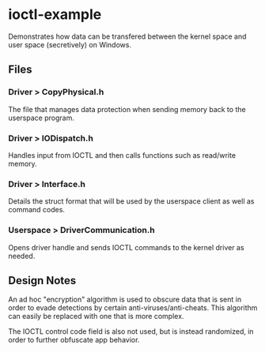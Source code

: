 # ioctl-example
Demonstrates how data can be transfered between the kernel space and user space (secretively) on Windows.

## Files
### Driver > CopyPhysical.h
The file that manages data protection when sending memory back to the userspace program.
### Driver > IODispatch.h
Handles input from IOCTL and then calls functions such as read/write memory.
### Driver > Interface.h
Details the struct format that will be used by the userspace client as well as command codes.
### Userspace > DriverCommunication.h
Opens driver handle and sends IOCTL commands to the kernel driver as needed.

## Design Notes
An ad hoc "encryption" algorithm is used to obscure data that is sent in order to evade detections by certain anti-viruses/anti-cheats. This algorithm can easily be replaced with one that is more complex.

The IOCTL control code field is also not used, but is instead randomized, in order to further obfuscate app behavior.
